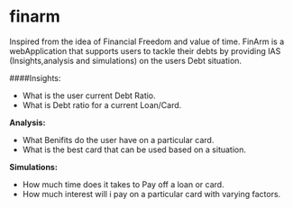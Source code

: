 # finarm

Inspired from the idea of Financial Freedom and value of time.
FinArm is a webApplication that supports users to tackle their debts
by providing IAS (Insights,analysis and simulations) on the users Debt situation.


####Insights:
* What is the user current Debt Ratio.
* What is Debt ratio for a current Loan/Card.

**Analysis:**
* What Benifits do the user have on a particular card.
* What is the best card that can be used based on a situation.

**Simulations:**
* How much time does it takes to Pay off a loan or card.
* How much interest will i pay on a particular card with varying factors.



